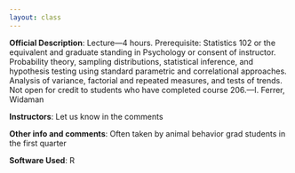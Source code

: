 ```yaml
---
layout: class
---
```


**Official Description**: Lecture—4 hours. Prerequisite: Statistics 102 or the equivalent and graduate standing in Psychology or consent of instructor. Probability theory, sampling distributions, statistical inference, and hypothesis testing using standard parametric and correlational approaches. Analysis of variance, factorial and repeated measures, and tests of trends. Not open for credit to students who have completed course 206.—I. Ferrer, Widaman

**Instructors**: Let us know in the comments

**Other info and comments**: Often taken by animal behavior grad students in the first quarter
 
**Software Used**: R